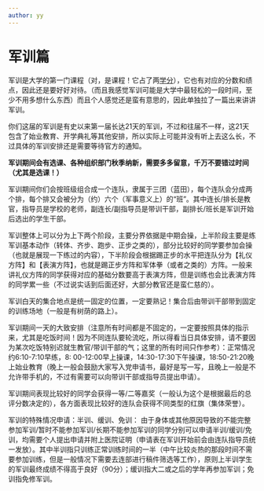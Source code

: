 ```yaml
---
author: yy
---
```


# **军训篇**

军训是大学的第一门课程（对，是课程！它占了两[学分]），它也有对应的分数和绩点，因此还是要好好对待。（而且我感觉军训可能是大学中最轻松的一段时间，至少不用多想什么东西）而且个人感觉还是蛮有意思的，因此单独拉了一篇出来讲讲军训。

你们这届的军训是有史以来第一届长达21天的军训，不过和往届不一样，这21天包含了始业教育、开学典礼等其他安排，所以实际上可能并没有听上去这么长，不过具体的军训安排还是需要等待官方的通知。

**军训期间会有选课、各种组织部门秋季纳新，需要多多留意，千万不要错过时间（尤其是选课！）**

军训期间你们会按班级组合成一个连队，隶属于三团（蓝田），每个连队会分成两个排，每个排又会被分为（约）六个（军事意义上）的“班”。其中连长/排长是教官，指导员是学校的老师，副连长/副指导员是带训干部，副排长/班长是军训开始后选出的学生干部。

军训整体上可以分为上下两个阶段，主要分界依据是中期会操，上半阶段主要是练军训基本动作（转体、齐步、跑步、正步之类的），部分比较好的同学要参加会操（也就是展现一下练过的内容），下半阶段会根据踢正步的水平把连队分为【礼仪方阵】和【表演方阵】，也就是踢正步方阵和军体拳（或者之类的）方阵。一般来讲礼仪方阵的同学获得对应的基础分数要高于表演方阵，但是训练也会比表演方阵的同学累一些（不过说实话到后面还好，大部分教官还是蛮仁慈的）。

军训白天的集合地点是统一固定的位置，一定要熟记！集合后由带训干部带到固定的训练场地（一般是有树荫的路上）。

军训期间一天的大致安排（注意所有时间都是不固定的，一定要按照具体的指示来，尤其是吃饭时间！因为不同连队要轮流吃，所以得看当日具体安排，请不要因为某次吃饭特别迟就生教官/带训干部的气；这里的所有时间只作参考）：正常情况约6:10-7:10早练，8: 00-12:00早上操课，14:30-17:30下午操课，18:50-21:20晚上始业教育（晚上一般会鼓励大家写入党申请书，最好是写一写，且晚上一般是不允许带手机的，不过有需要可以向带训干部或指导员提出申请）。

军训期间表现比较好的同学会获得一等/二等嘉奖（一般认为这个是根据最后的总评分数决定的），各方面表现比较好的连队会获得不同类型的红旗（集体荣誉）。

军训的特殊情况申请：半训、缓训、免训：
由于身体或其他原因导致的不能完整参加军训/暂时不能参加军训/长期不能参加军训的同学分别可以申请半训/缓训/免训，均需要个人提出申请并附上医院证明（申请表在军训开始前会由连队指导员统一发放）。其中半训指只训练正常训练时间的一半（中午比较炎热的那段时间不需要参加训练，但是一般情况下需要去连部进行稿件筛选等工作），原则上半训学生的军训最终成绩不得高于良好（90分）；缓训指大二或之后的学年再参加军训；免训指免修军训。

[学分]: ../Study/How2Grad.md "对什么是学分有疑惑？"